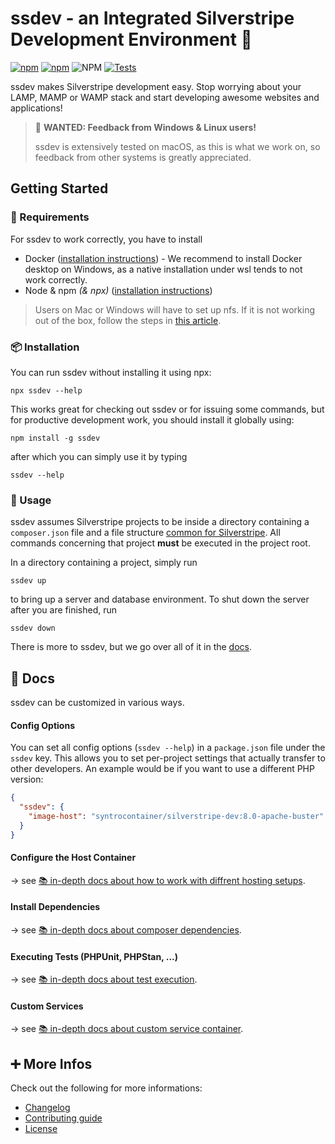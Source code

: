# ssdev - an Integrated Silverstripe Development Environment 🚀

[![npm](https://img.shields.io/npm/v/ssdev)](https://www.npmjs.com/package/ssdev)
[![npm](https://img.shields.io/npm/dt/ssdev)](https://www.npmjs.com/package/ssdev)
![NPM](https://img.shields.io/npm/l/ssdev)
[![Tests](https://github.com/syntro-opensource/ssdev/workflows/Tests/badge.svg)](https://github.com/syntro-opensource/ssdev/actions?query=workflow%3ATests)

ssdev makes Silverstripe development easy. Stop worrying about your LAMP, MAMP
or WAMP stack and start developing awesome websites and applications!

> 🚨 **WANTED: Feedback from Windows & Linux users!**
>
> ssdev is extensively tested on macOS, as this is what we work on, so feedback
> from other systems is greatly appreciated.

## Getting Started
### 🧩 Requirements
For ssdev to work correctly, you have to install
* Docker ([installation instructions](https://www.docker.com/products/docker-desktop)) - We recommend to install Docker desktop on Windows, as a native installation under wsl tends to not work correctly.
* Node & npm *(& npx)* ([installation instructions](https://nodejs.org/en/download/))

> Users on Mac or Windows will have to set up nfs. If it is not working
> out of the box, follow the steps in [this article](https://firehydrant.io/blog/nfs-with-docker-on-macos-catalina/).

### 📦 Installation
You can run ssdev without installing it using npx:
```
npx ssdev --help
```
This works great for checking out ssdev or for issuing some commands, but
for productive development work, you should install it globally using:

```
npm install -g ssdev
```
after which you can simply use it by typing
```
ssdev --help
```

### 🚀 Usage

ssdev assumes Silverstripe projects to be inside a directory containing a `composer.json`
file and a file structure [common for Silverstripe](https://docs.silverstripe.org/en/4/getting_started/directory_structure/).
All commands concerning that project **must** be executed in the project root.

In a directory containing a project, simply run
```
ssdev up
```
to bring up a server and database environment. To shut down the server after you
are finished, run
```
ssdev down
```
There is more to ssdev, but we go over all of it in the [docs](#docs).

## 📖 Docs
ssdev can be customized in various ways.
#### Config Options
You can set all config options (`ssdev --help`) in a `package.json` file under the
`ssdev` key. This allows you to set per-project settings that actually transfer
to other developers. An example would be if you want to use a different PHP version:
```json
{
  "ssdev": {
    "image-host": "syntrocontainer/silverstripe-dev:8.0-apache-buster"
  }
}
```

#### Configure the Host Container
→ see [📚 in-depth docs about how to work with diffrent hosting setups](docs/hostcontainer.md).

#### Install Dependencies
→ see [📚 in-depth docs about composer dependencies](docs/composer.md).

#### Executing Tests (PHPUnit, PHPStan, ...)
→ see [📚 in-depth docs about test execution](docs/testing.md).

#### Custom Services
→ see [📚 in-depth docs about custom service container](docs/services.md).


## ➕ More Infos
Check out the following for more informations:
* [Changelog](CHANGELOG.md)
* [Contributing guide](CONTRIBUTING.md)
* [License](LICENSE.md)
